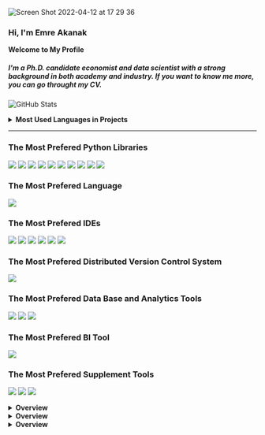 ![Screen Shot 2022-04-12 at 17 29 36](https://user-images.githubusercontent.com/53918883/162985823-c4156881-576c-4898-a3d8-14e4a6d3bb59.png)






### Hi, I'm Emre Akanak 


**Welcome to My Profile** 

##### I'm a Ph.D. candidate economist and data scientist with a strong background in both academy and industry. If you want to know me more, you can go throught my CV.





![GitHub Stats](https://github-readme-stats.vercel.app/api?username=EmreAkanak&thene=radical) 


<details>
  <summary><strong>Most Used Languages in Projects</strong></summary>
  <ol>
    
[![Top Languges](https://github-readme-stats.vercel.app/api/top-langs/?username=EmreAkanak&langs_count=8)](https://github.com/EmreAkanak/github-readme-stats)

  </ol>
</details>





---------------------------- 




### The Most Prefered Python Libraries

<img src="https://img.shields.io/badge/-PyTorch-EE4C2C?logo=PyTorch&logoColor=fff"> <img src="https://img.shields.io/badge/-TensorFlow-FF6F00?logo=TensorFlow&logoColor=fff"> <img src="https://img.shields.io/badge/-Keras-D00000?logo=Keras&logoColor=fff"> <img src="https://img.shields.io/badge/-scikitlearn-F7931E?logo=scikit-learn&logoColor=fff"> <img src="https://img.shields.io/badge/-Plotly-3F4F75?logo=Plotly&logoColor=fff"> <img src="https://img.shields.io/badge/-Pandas-150458?logo=Pandas&logoColor=fff"> <img src="https://img.shields.io/badge/-NumPy-013243?logo=NumPy&logoColor=fff"> <img src="https://img.shields.io/badge/-SciPy-8CAAE6?logo=SciPy&logoColor=fff"> <img src="https://img.shields.io/badge/-SymPy-3B5526?logo=SymPy&logoColor=fff"> <img src="https://img.shields.io/badge/-OpenCV-5C3EE8?logo=OpenCV&logoColor=fff"> 

### The Most Prefered Language


<p><a href="https://www.python.org"><img src="https://img.shields.io/badge/-Python-3776AB?logo=Python&logoColor=fff"></a></p>


### The Most Prefered IDEs


<img src="https://img.shields.io/badge/-Jupyter-F37636?logo=Jupyter&logoColor=fff"> <img src="https://img.shields.io/badge/-Colab-F9AB00?logo=Colab&logoColor=fff"> <img src="https://img.shields.io/badge/-VisualStudioCode-007ACC?logo=VisualStudioCode&logoColor=fff"> <img src="https://img.shields.io/badge/-Anaconda-44A833?logo=Spyder&logoColor=fff"> <img src="https://img.shields.io/badge/-PyCharm-000000?logo=PyCharm&logoColor=fff"> <img src="https://img.shields.io/badge/-Spyder-FF0000?logo=Spyder&logoColor=fff"> 

### The Most Prefered Distributed Version Control System


<img src="https://img.shields.io/badge/-Git-F05032?logo=Git&logoColor=fff"> 

### The Most Prefered Data Base and Analytics Tools

<img src="https://img.shields.io/badge/-PostgreSQL-4169E1?logo=PostgreSQL&logoColor=fff"> <img src="https://img.shields.io/badge/-MySQL-4479A1?logo=MySQL&logoColor=fff"> <img src="https://img.shields.io/badge/-SQLite-003B57?logo=SQLite&logoColor=fff"> 

### The Most Prefered BI Tool

<img src="https://img.shields.io/badge/-Tableau-e97627?logo=Tableau&logoColor=fff"> 

### The Most Prefered Supplement Tools

<img src="https://img.shields.io/badge/-HTML-e34f26?logo=html5&logoColor=fff"> <img src="https://img.shields.io/badge/-MicrosoftExcel-217346?logo=MicrosoftExcel&logoColor=fff"> <img src="https://img.shields.io/badge/-GoogleAnalytics-E37400?logo=Google-Analytics&logoColor=fff"> 






<details>
  <summary><strong>Overview</strong></summary>
  <ol>
    <li>Cash on hand: $500.00</li>
    <li>Current invoice: $75.30</li>
    <li>Due date: 5/6/19</li>
  </ol>
</details>





<details>
  <summary><strong>Overview</strong></summary>
  <ol>
    <li>Cash on hand: $500.00</li>
    <li>Current invoice: $75.30</li>
    <li>Due date: 5/6/19</li>
  </ol>
</details>






<details>
  <summary><strong>Overview</strong></summary>
  <ol>
    <li>Cash on hand: $500.00</li>
    <li>Current invoice: $75.30</li>
    <li>Due date: 5/6/19</li>
  </ol>
</details>

